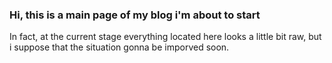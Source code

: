 ### Hi, this is a main page of my blog i'm about to start 
In fact, at the current stage everything located here looks a little bit raw, but i suppose that the situation gonna be imporved soon.
